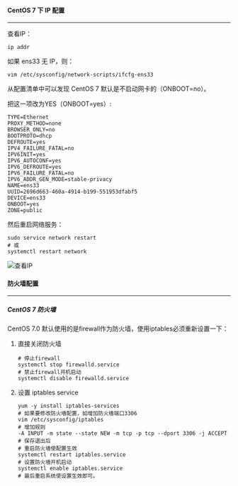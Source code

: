 #### CentOS 7 下 IP 配置

---

查看IP：

```shell
ip addr
```

如果 ens33 无 IP，则：

```shell
vim /etc/sysconfig/network-scripts/ifcfg-ens33
```

从配置清单中可以发现 CentOS 7 默认是不启动网卡的（ONBOOT=no）。

把这一项改为YES（ONBOOT=yes）:

```shell
TYPE=Ethernet
PROXY_METHOD=none
BROWSER_ONLY=no
BOOTPROTO=dhcp
DEFROUTE=yes
IPV4_FAILURE_FATAL=no
IPV6INIT=yes
IPV6_AUTOCONF=yes
IPV6_DEFROUTE=yes
IPV6_FAILURE_FATAL=no
IPV6_ADDR_GEN_MODE=stable-privacy
NAME=ens33
UUID=2696d663-460a-4914-b199-551953dfabf5
DEVICE=ens33
ONBOOT=yes
ZONE=public
```

然后重启网络服务：

```shell
sudo service network restart
# 或
systemctl restart network
```

![查看IP](F:\总结\截图\技术篇\Linux\CentOS\查看IP.png)

#### 防火墙配置

---

##### CentOS 7 防火墙

CentOS 7.0 默认使用的是firewall作为防火墙，使用iptables必须重新设置一下：

1. 直接关闭防火墙

   ```shell
   # 停止firewall
   systemctl stop firewalld.service
   # 禁止firewall开机启动
   systemctl disable firewalld.service
   ```

2. 设置 iptables service

   ```shell
   yum -y install iptables-services
   # 如果要修改防火墙配置，如增加防火墙端口3306
   vim /etc/sysconfig/iptables
   # 增加规则
   -A INPUT -m state --state NEW -m tcp -p tcp --dport 3306 -j ACCEPT
   # 保存退出后
   # 重启防火墙使配置生效
   systemctl restart iptables.service
   # 设置防火墙开机启动
   systemctl enable iptables.service
   # 最后重启系统使设置生效即可。
   ```

   